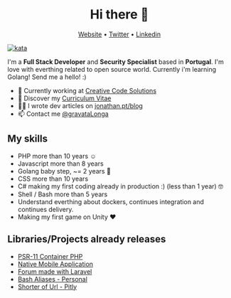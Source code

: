 <h1 align="center">Hi there 👋</h1>

<p align="center">
  <a href="https://jonathan.pt/">Website</a> •
  <a href="https://twitter.com/gravatalonga">Twitter</a> •
  <a href="https://www.linkedin.com/in/jonathanfontes/">Linkedin</a>
</p>

[![kata](https://www.codewars.com/users/gravataLonga/badges/micro)](https://www.codewars.com/users/gravataLonga)  

I'm a __Full Stack Developer__ and __Security Specialist__ based in __Portugal__. I'm love with everthing related to open source world.
Currently i'm learning Golang! Send me a hello! :)  

* 💼 Currently working at [Creative Code Solutions](https://www.creativecodesolutions.pt/) <br/>
* 🔖 Discover my [Curriculum Vitae](https://www.linkedin.com/in/jonathanfontes/)<br/>
* ✍🏻 I wrote dev articles on [jonathan.pt/blog](https://jonathan.pt/blog) <br/>
* 📫 Contact me [@gravataLonga](https://twitter.com/gravatalonga)

## My skills

 - PHP more than 10 years ☺️   
 - Javascript more than 8 years  
 - Golang baby step, ~= 2 years 🤩  
 - CSS more than 10 years  
 - C# making my first coding already in production :) (less than 1 year) 🤓  
 - Shell / Bash more than 5 years  
 - Understand everthing about dockers, continues integration and continues delivery.  
 - Making my first game on Unity ♥️

## Libraries/Projects already releases  

 - [PSR-11 Container PHP](https://github.com/gravataLonga/container)  
 - [Native Mobile Application](https://github.com/gravataLonga/calculator-nativescript)  
 - [Forum made with Laravel](https://github.com/gravataLonga/laravel-forum-tdd)  
 - [Bash Aliases - Personal](https://github.com/gravataLonga/bash.d)  
 - [Shorter of Url - Pitly](https://github.com/gravataLonga/pitly)  
